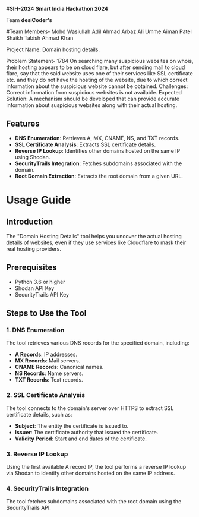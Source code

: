 
#**SIH-2024**
**Smart India Hackathon 2024**




Team **desiCoder's**

#Team Members-
Mohd Wasiullah
Adil Ahmad
Arbaz Ali
Umme Aiman Patel
Shaikh Tabish
Ahmad Khan

Project Name:
Domain hosting details.

Problem Statement- 1784
On searching many suspicious websites on whois, their hosting appears to be on cloud flare, but after sending mail to cloud flare, say that the said website uses one of their services like SSL certificate etc. and they do not have the hosting of the website, due to which correct information about the suspicious website cannot be obtained. Challenges: Correct information from suspicious websites is not available. Expected Solution: A mechanism should be developed that can provide accurate information about suspicious websites along with their actual hosting.

## Features

- **DNS Enumeration**: Retrieves A, MX, CNAME, NS, and TXT records.
- **SSL Certificate Analysis**: Extracts SSL certificate details.
- **Reverse IP Lookup**: Identifies other domains hosted on the same IP using Shodan.
- **SecurityTrails Integration**: Fetches subdomains associated with the domain.
- **Root Domain Extraction**: Extracts the root domain from a given URL.

# Usage Guide

## Introduction

The "Domain Hosting Details" tool helps you uncover the actual hosting details of websites, even if they use services like Cloudflare to mask their real hosting providers.

## Prerequisites

- Python 3.6 or higher
- Shodan API Key
- SecurityTrails API Key

## Steps to Use the Tool

### 1. DNS Enumeration

The tool retrieves various DNS records for the specified domain, including:

- **A Records**: IP addresses.
- **MX Records**: Mail servers.
- **CNAME Records**: Canonical names.
- **NS Records**: Name servers.
- **TXT Records**: Text records.

### 2. SSL Certificate Analysis

The tool connects to the domain's server over HTTPS to extract SSL certificate details, such as:

- **Subject**: The entity the certificate is issued to.
- **Issuer**: The certificate authority that issued the certificate.
- **Validity Period**: Start and end dates of the certificate.

### 3. Reverse IP Lookup

Using the first available A record IP, the tool performs a reverse IP lookup via Shodan to identify other domains hosted on the same IP address.

### 4. SecurityTrails Integration

The tool fetches subdomains associated with the root domain using the SecurityTrails API.

